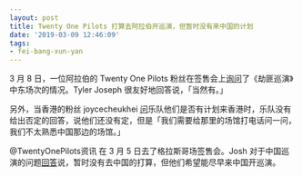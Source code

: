 ```yaml
---
layout: post
title: Twenty One Pilots 打算去阿拉伯开巡演，但暂时没有来中国的计划
date: '2019-03-09 12:46:09'
tags:
- fei-bang-xun-yan
---
```


3 月 8 日，一位阿拉伯的 Twenty One Pilots 粉丝在签售会上[询问](https://twitter.com/CliqueArabic/status/1104054573138886656)了《劫匪巡演》中东场次的情况。Tyler Joseph 很友好地回答说，「当然有。」

另外，当香港的粉丝 joycecheukhei [问](http://m.weibo.cn/5664714347/4344430380830792)乐队他们是否有计划来香港时，乐队没有给出否定的回答，说他们还没有定，但是「我们需要给那里的场馆打电话问一问，我们不太熟悉中国那边的场馆。」

@TwentyOnePilots资讯 在 3 月 5 日去了格拉斯哥场签售会。Josh 对于中国巡演的问题[回答](http://m.weibo.cn/5664714347/4346550937651078)说，暂时没有去中国的打算，但他们希望能尽早来中国开巡演。

